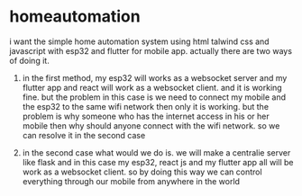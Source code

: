 # homeautomation
i want the simple home automation system using html talwind css and javascript with esp32 and flutter for mobile app.
actually there are two ways of doing it. 
1) in the first method, my esp32 will works as a websocket server and my flutter app and react will work as a websocket client. and it is working fine. but the problem in this case is we need to connect my mobile and the esp32 to the same wifi network then only it is working. but the problem is why someone who has the internet access in his or her mobile then why should anyone connect with the wifi network. so we can resolve it in the second case


2) in the second case what would we do is. we will make a centralie server like flask and in this case my esp32, react js and my flutter app all will be work as a websocket client. so by doing this way we can control everything through our mobile from anywhere in the world

